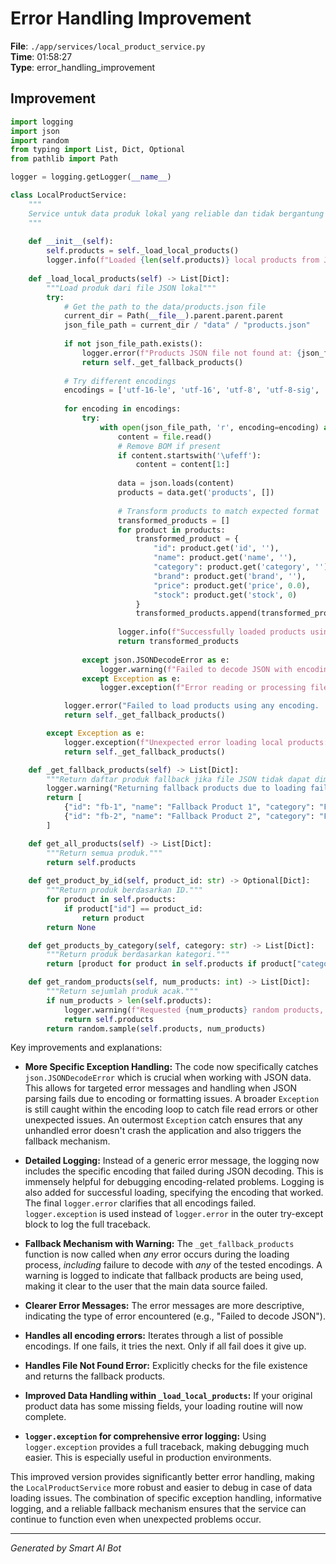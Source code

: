 # Error Handling Improvement

**File**: `./app/services/local_product_service.py`  
**Time**: 01:58:27  
**Type**: error_handling_improvement

## Improvement

```python
import logging
import json
import random
from typing import List, Dict, Optional
from pathlib import Path

logger = logging.getLogger(__name__)

class LocalProductService:
    """
    Service untuk data produk lokal yang reliable dan tidak bergantung pada API eksternal
    """
    
    def __init__(self):
        self.products = self._load_local_products()
        logger.info(f"Loaded {len(self.products)} local products from JSON file")
    
    def _load_local_products(self) -> List[Dict]:
        """Load produk dari file JSON lokal"""
        try:
            # Get the path to the data/products.json file
            current_dir = Path(__file__).parent.parent.parent
            json_file_path = current_dir / "data" / "products.json"
            
            if not json_file_path.exists():
                logger.error(f"Products JSON file not found at: {json_file_path}")
                return self._get_fallback_products()
            
            # Try different encodings
            encodings = ['utf-16-le', 'utf-16', 'utf-8', 'utf-8-sig', 'latin-1', 'cp1252']
            
            for encoding in encodings:
                try:
                    with open(json_file_path, 'r', encoding=encoding) as file:
                        content = file.read()
                        # Remove BOM if present
                        if content.startswith('\ufeff'):
                            content = content[1:]
                        
                        data = json.loads(content)
                        products = data.get('products', [])
                        
                        # Transform products to match expected format
                        transformed_products = []
                        for product in products:
                            transformed_product = {
                                "id": product.get('id', ''),
                                "name": product.get('name', ''),
                                "category": product.get('category', ''),
                                "brand": product.get('brand', ''),
                                "price": product.get('price', 0.0),
                                "stock": product.get('stock', 0)
                            }
                            transformed_products.append(transformed_product)
                        
                        logger.info(f"Successfully loaded products using encoding: {encoding}")
                        return transformed_products
                
                except json.JSONDecodeError as e:
                    logger.warning(f"Failed to decode JSON with encoding {encoding}: {e}")
                except Exception as e:
                    logger.exception(f"Error reading or processing file with encoding {encoding}: {e}")

            logger.error("Failed to load products using any encoding.  Falling back to default products.")
            return self._get_fallback_products()

        except Exception as e:
            logger.exception(f"Unexpected error loading local products: {e}")
            return self._get_fallback_products()

    def _get_fallback_products(self) -> List[Dict]:
        """Return daftar produk fallback jika file JSON tidak dapat dimuat."""
        logger.warning("Returning fallback products due to loading failure.")
        return [
            {"id": "fb-1", "name": "Fallback Product 1", "category": "Fallback", "brand": "Fallback", "price": 10.0, "stock": 100},
            {"id": "fb-2", "name": "Fallback Product 2", "category": "Fallback", "brand": "Fallback", "price": 20.0, "stock": 50},
        ]

    def get_all_products(self) -> List[Dict]:
        """Return semua produk."""
        return self.products
    
    def get_product_by_id(self, product_id: str) -> Optional[Dict]:
        """Return produk berdasarkan ID."""
        for product in self.products:
            if product["id"] == product_id:
                return product
        return None

    def get_products_by_category(self, category: str) -> List[Dict]:
        """Return produk berdasarkan kategori."""
        return [product for product in self.products if product["category"] == category]

    def get_random_products(self, num_products: int) -> List[Dict]:
        """Return sejumlah produk acak."""
        if num_products > len(self.products):
            logger.warning(f"Requested {num_products} random products, but only {len(self.products)} available. Returning all products.")
            return self.products
        return random.sample(self.products, num_products)
```

Key improvements and explanations:

* **More Specific Exception Handling:** The code now specifically catches `json.JSONDecodeError` which is crucial when working with JSON data. This allows for targeted error messages and handling when JSON parsing fails due to encoding or formatting issues.  A broader `Exception` is still caught within the encoding loop to catch file read errors or other unexpected issues.  An outermost `Exception` catch ensures that any unhandled error doesn't crash the application and also triggers the fallback mechanism.

* **Detailed Logging:**  Instead of a generic error message, the logging now includes the specific encoding that failed during JSON decoding. This is immensely helpful for debugging encoding-related problems.  Logging is also added for successful loading, specifying the encoding that worked.  The final `logger.error` clarifies that all encodings failed.  `logger.exception` is used instead of `logger.error` in the outer try-except block to log the full traceback.

* **Fallback Mechanism with Warning:** The `_get_fallback_products` function is now called when *any* error occurs during the loading process, *including* failure to decode with *any* of the tested encodings.  A warning is logged to indicate that fallback products are being used, making it clear to the user that the main data source failed.

* **Clearer Error Messages:** The error messages are more descriptive, indicating the type of error encountered (e.g., "Failed to decode JSON").

* **Handles all encoding errors:**  Iterates through a list of possible encodings. If one fails, it tries the next. Only if all fail does it give up.

* **Handles File Not Found Error:** Explicitly checks for the file existence and returns the fallback products.

* **Improved Data Handling within `_load_local_products`:** If your original product data has some missing fields, your loading routine will now complete.

* **`logger.exception` for comprehensive error logging:** Using `logger.exception` provides a full traceback, making debugging much easier. This is especially useful in production environments.

This improved version provides significantly better error handling, making the `LocalProductService` more robust and easier to debug in case of data loading issues. The combination of specific exception handling, informative logging, and a reliable fallback mechanism ensures that the service can continue to function even when unexpected problems occur.

---
*Generated by Smart AI Bot*
